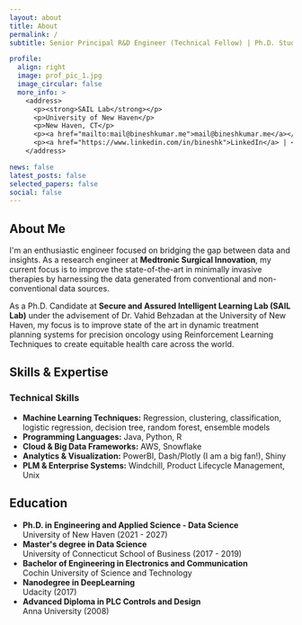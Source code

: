 ```yaml
---
layout: about
title: About
permalink: /
subtitle: Senior Principal R&D Engineer (Technical Fellow) | Ph.D. Student - Applied Data Science @ University of New Haven

profile:
  align: right
  image: prof_pic_1.jpg
  image_circular: false
  more_info: >
    <address>
      <p><strong>SAIL Lab</strong></p>
      <p>University of New Haven</p>
      <p>New Haven, CT</p>
      <p><a href="mailto:mail@bineshkumar.me">mail@bineshkumar.me</a></p>
      <p><a href="https://www.linkedin.com/in/bineshk">LinkedIn</a> | <a href="https://www.bineshkumar.me">Personal Website</a></p>
    </address>

news: false
latest_posts: false
selected_papers: false
social: false
---
```


<h2>About Me</h2>

<p>I'm an enthusiastic engineer focused on bridging the gap between data and insights. As a research engineer at <strong>Medtronic Surgical Innovation</strong>, my current focus is to improve the state-of-the-art in minimally invasive therapies by harnessing the data generated from conventional and non-conventional data sources.</p>

<p>As a Ph.D. Candidate at <strong>Secure and Assured Intelligent Learning Lab (SAIL Lab)</strong> under the advisement of Dr. Vahid Behzadan at the University of New Haven, my focus is to improve state of the art in dynamic treatment planning systems for precision oncology using Reinforcement Learning Techniques to create equitable health care across the world.</p>

<h2>Skills & Expertise</h2>

<h3>Technical Skills</h3>
<ul>
  <li><strong>Machine Learning Techniques:</strong> Regression, clustering, classification, logistic regression, decision tree, random forest, ensemble models</li>
  <li><strong>Programming Languages:</strong> Java, Python, R</li>
  <li><strong>Cloud & Big Data Frameworks:</strong> AWS, Snowflake</li>
  <li><strong>Analytics & Visualization:</strong> PowerBI, Dash/Plotly (I am a big fan!), Shiny</li>
  <li><strong>PLM & Enterprise Systems:</strong> Windchill, Product Lifecycle Management, Unix</li>
</ul>

<h2>Education</h2>

<ul>
  <li><strong>Ph.D. in Engineering and Applied Science - Data Science</strong><br>
  University of New Haven (2021 - 2027)</li>
  
  <li><strong>Master's degree in Data Science</strong><br>
  University of Connecticut School of Business (2017 - 2019)</li>
  
  <li><strong>Bachelor of Engineering in Electronics and Communication</strong><br>
  Cochin University of Science and Technology</li>
  
  <li><strong>Nanodegree in DeepLearning</strong><br>
  Udacity (2017)</li>
  
  <li><strong>Advanced Diploma in PLC Controls and Design</strong><br>
  Anna University (2008)</li>
</ul>
